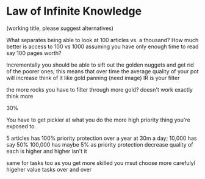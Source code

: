 # Law of Infinite Knowledge

(working title, please suggest alternatives)

What separates being able to look at 100 articles vs. a thousand?
How much better is access to 100 vs 1000 assuming you have only enough time to read say 100 pages worth?

Incrementally you should be able to sift out the golden nuggets and get rid of the poorer ones; this means that over time the average quality of your pot will increase
think of it like gold panning 
(need image)
IR is your filter

the more rocks you have to filter through more gold?
doesn't work exactly think more 

30%

You have to get pickier at what you do the more high priority thing you're exposed to.

5 articles has 100% priority protection over a year at 30m a day;
10,000 has say 50%
100,000 has maybe 5%
as priority protection decrease quality of each is higher and higher isn't  it

same for tasks too as you get more skilled you msut choose more carefulyl higeher value tasks over and over

